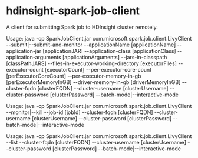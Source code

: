 # hdinsight-spark-job-client
A client for submitting Spark job to HDInsight cluster remotely.

Usage: java -cp SparkJobClient.jar com.microsoft.spark.job.client.LivyClient
--submit|--submit-and-monitor --applicationName [applicationName]
--application-jar [applicationJAR] --application-class [applicationClass]
--application-arguments  [applicationArguments] --jars-in-classpath [classPathJARS]
--files-in-executor-working-directory [executorFiles] --executor-count [executorCount]
--per-executor-core-count [perExecutorCoreCount] --per-executor-memory-in-gb [perExecutorMemoryInGB]
--driver-memory-in-gb [driverMemoryInGB] --cluster-fqdn [clusterFQDN] --cluster-username [clusterUsername]
--cluster-password [clusterPassword] --batch-mode|--interactive-mode

Usage: java -cp SparkJobClient.jar com.microsoft.spark.job.client.LivyClient
--monitor|--kill --job-id [jobId] --cluster-fqdn [clusterFQDN] --cluster-username [clusterUsername]
--cluster-password [clusterPassword] --batch-mode|--interactive-mode

Usage: java -cp SparkJobClient.jar com.microsoft.spark.job.client.LivyClient
--list --cluster-fqdn [clusterFQDN] --cluster-username [clusterUsername]
--cluster-password [clusterPassword] --batch-mode|--interactive-mode